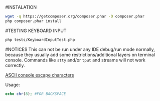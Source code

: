 #INSTALATION
```bash
wget -q https://getcomposer.org/composer.phar -O composer.phar
php composer.phar install
```
#TESTING KEYBOARD INPUT
```bash
php tests/KeyboardInputTest.php
```
#NOTICES
This can not be run under any IDE debug/run mode normally, because they usually add some restrictions/additional layers on terminal console. Commands like `stty` and/or `tput` and streams will not work correctly.

[ASCII console escape characters](https://en.wikipedia.org/wiki/ASCII)

Usage:
```php
echo chr(8); #FOR BACKSPACE
```
